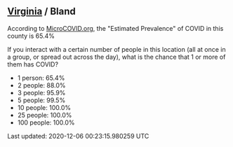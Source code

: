 
## [Virginia](/united-states/virginia) / Bland

According to [MicroCOVID.org](http://microcovid.org),
the "Estimated Prevalence" of COVID in this county is 65.4%

If you interact with a certain number of people in this location
(all at once in a group, or spread out across the day), what is the chance that
1 or more of them has COVID?

- 1 person: 65.4%
- 2 people: 88.0%
- 3 people: 95.9%
- 5 people: 99.5%
- 10 people: 100.0%
- 25 people: 100.0%
- 100 people: 100.0%

Last updated: 2020-12-06 00:23:15.980259 UTC
